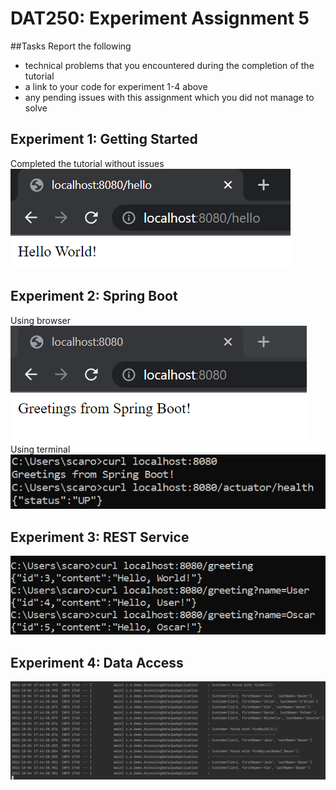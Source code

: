 # DAT250: Experiment Assignment 5

##Tasks
Report the following
* technical problems that you encountered during the completion of the tutorial
* a link to your code for experiment 1-4 above
* any pending issues with this assignment which you did not manage to solve

## Experiment 1: Getting Started
Completed the tutorial without issues  
![getting_started](images/getting_started.png)

## Experiment 2: Spring Boot
Using browser  
![spring_boot](images/spring_boot.PNG)  
Using terminal  
![boot_health](images/boot_health.PNG)

## Experiment 3: REST Service
![rest](images/REST.PNG)

## Experiment 4: Data Access
![data_access](images/data_access.PNG)
